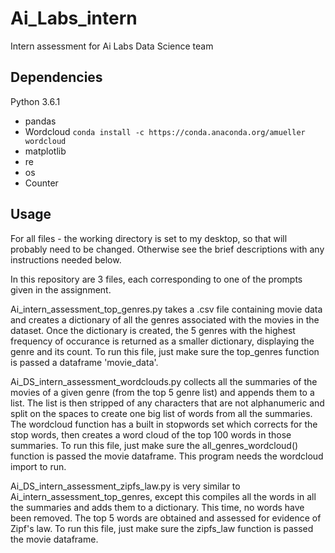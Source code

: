# Ai_Labs_intern
Intern assessment for Ai Labs Data Science team
## Dependencies

Python 3.6.1

* pandas 
* Wordcloud ```conda install -c https://conda.anaconda.org/amueller wordcloud```
* matplotlib 
* re 
* os
* Counter

## Usage

For all files - the working directory is set to my desktop, so that will probably 
need to be changed. Otherwise see the brief descriptions with any instructions needed
below.

In this repository are 3 files, each corresponding to one of the prompts given in the
assignment.

Ai_intern_assessment_top_genres.py takes a .csv file containing movie data and creates a 
dictionary of all the genres associated with the movies in the dataset. Once the dictionary
is created, the 5 genres with the highest frequency of occurance is returned as a smaller 
dictionary, displaying the genre and its count. To run this file, just make sure the 
top_genres function is passed a dataframe 'movie_data'.

Ai_DS_intern_assessment_wordclouds.py collects all the summaries of the movies of a given genre
(from the top 5 genre list) and appends them to a list. The list is then stripped of any 
characters that are not alphanumeric and split on the spaces to create one big list of 
words from all the summaries. The wordcloud function has a built in stopwords set 
which corrects for the stop words, then creates a word cloud of the top 100 words in those summaries. To run this file, just
make sure the all_genres_wordcloud() function is passed the movie dataframe. This program needs
the wordcloud import to run.

Ai_DS_intern_assessment_zipfs_law.py is very similar to Ai_intern_assessment_top_genres, except
this compiles all the words in all the summaries and adds them to a dictionary. This time, no
words have been removed. The top 5 words are obtained and assessed for evidence of Zipf's law.
To run this file, just make sure the zipfs_law function is passed the movie dataframe.
